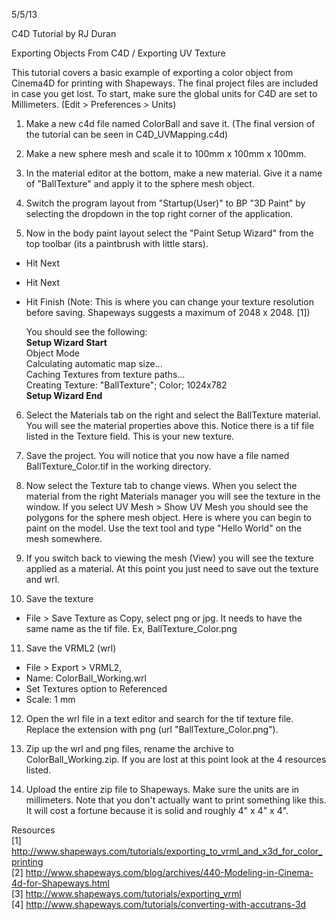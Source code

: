 5/5/13

C4D Tutorial by RJ Duran

Exporting Objects From C4D / Exporting UV Texture

This tutorial covers a basic example of exporting a color object from Cinema4D for printing with Shapeways. The final project files are included in case you get lost. To start, make sure the global units for C4D are set to Millimeters. (Edit > Preferences > Units)

1. Make a new c4d file named ColorBall and save it. (The final version of the tutorial can be seen in C4D_UVMapping.c4d)

2. Make a new sphere mesh and scale it to 100mm x 100mm x 100mm.

3. In the material editor at the bottom, make a new material. Give it a name of "BallTexture" and apply it to the sphere mesh object.

4. Switch the program layout from "Startup(User)" to BP "3D Paint" by selecting the dropdown in the top right corner of the application.

5. Now in the body paint layout select the "Paint Setup Wizard" from the top toolbar (its a paintbrush with little stars). 
  - Hit Next 
  - Hit Next
  - Hit Finish (Note: This is where you can change your texture resolution before saving. Shapeways suggests a maximum of 2048 x 2048. [1])

	You should see the following:  
	**Setup Wizard Start**  	Object Mode  	Calculating automatic map size...  	Caching Textures from texture paths...  	Creating Texture: "BallTexture"; Color; 1024x782  	**Setup Wizard End**

6. Select the Materials tab on the right and select the BallTexture material. You will see the material properties above this. Notice there is a tif file listed in the Texture field. This is your new texture.

7. Save the project. You will notice that you now have a file named BallTexture_Color.tif in the working directory. 

8. Now select the Texture tab to change views. When you select the material from the right Materials manager you will see the texture in the window. If you select UV Mesh > Show UV Mesh you should see the polygons for the sphere mesh object. Here is where you can begin to paint on the model. Use the text tool and type "Hello World" on the mesh somewhere.

9. If you switch back to viewing the mesh (View) you will see the texture applied as  a material. At this point you just need to save out the texture and wrl.

10. Save the texture
  - File > Save Texture as Copy, select png or jpg. It needs to have the same name as the tif file. Ex, BallTexture_Color.png

11. Save the VRML2 (wrl)
  - File > Export > VRML2, 
  - Name: ColorBall_Working.wrl
  - Set Textures option to Referenced
  - Scale: 1 mm

12. Open the wrl file in a text editor and search for the tif texture file. Replace the extension with png (url "BallTexture_Color.png").

13. Zip up the wrl and png files, rename the archive to ColorBall_Working.zip. If you are lost at this point look at the 4 resources listed.

14. Upload the entire zip file to Shapeways. Make sure the units are in millimeters. Note that you don't actually want to print something like this. It will cost a fortune because it is solid and roughly 4" x 4" x 4".

Resources  
[1] http://www.shapeways.com/tutorials/exporting_to_vrml_and_x3d_for_color_printing  
[2] http://www.shapeways.com/blog/archives/440-Modeling-in-Cinema-4d-for-Shapeways.html  
[3] http://www.shapeways.com/tutorials/exporting_vrml  
[4] http://www.shapeways.com/tutorials/converting-with-accutrans-3d  